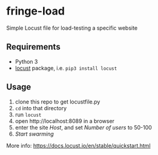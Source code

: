 # fringe-load
Simple Locust file for load-testing a specific website

## Requirements
* Python 3
* [locust](https://docs.locust.io/en/stable/installation.html) package, i.e. `pip3 install locust`

## Usage
1. clone this repo to get locustfile.py
2. `cd` into that directory
3. run `locust`
4. open http://localhost:8089 in a browser
5. enter the site _Host_, and set _Number of users_ to 50-100
6. _Start swarming_

More info: https://docs.locust.io/en/stable/quickstart.html

